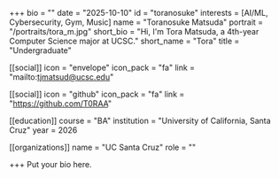 +++
bio = ""
date = "2025-10-10"
id = "toranosuke"
interests = [AI/ML, Cybersecurity, Gym, Music]
name = "Toranosuke Matsuda"
portrait = "/portraits/tora_m.jpg"
short_bio = "Hi, I'm Tora Matsuda, a 4th-year Computer Science major at UCSC."
short_name = "Tora"
title = "Undergraduate"

[[social]]
    icon = "envelope"
    icon_pack = "fa"
    link = "mailto:tjmatsud@ucsc.edu"

[[social]]
    icon = "github"
    icon_pack = "fa"
    link = "https://github.com/T0RAA"

[[education]]
    course = "BA"
    institution = "University of California, Santa Cruz"
    year = 2026
    
[[organizations]]
    name = "UC Santa Cruz"
    role = ""

+++
Put your bio here.